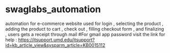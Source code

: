 # swaglabs_automation
automation for e-commerce website used for login , selecting the product , adding the product to cart , check out , filling checkout form , and finalizing , users gets a receipt through mail
#For gmail app password visit the link for help : https://itsupport.umd.edu/itsupport?id=kb_article_view&sysparm_article=KB0015112
